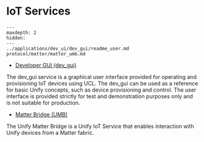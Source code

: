 # IoT Services

```{toctree}
---
maxdepth: 2
hidden:
---
../applications/dev_ui/dev_gui/readme_user.md
protocol/matter/matter_umb.md
```

- [Developer GUI (dev_gui)](../applications/dev_ui/dev_gui/readme_user.md)

The dev_gui service is a graphical user interface provided for operating and
provisioning IoT devices using UCL. The dev_gui can be used as a reference for
basic Unify concepts, such as device provisioning and control. The user
interface is provided strictly for test and demonstration purposes only and is
not suitable for production.

- [Matter Bridge (UMB)](https://siliconlabs.github.io/matter/latest/unify/matter-bridge/index.html)

The Unify Matter Bridge is a Unify IoT Service that enables interaction with Unify devices from a Matter fabric.
